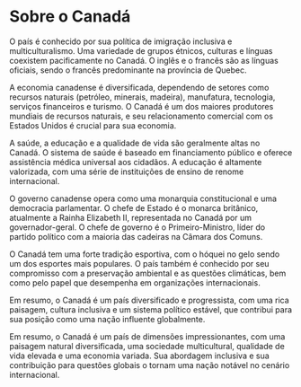 # Sobre o Canadá

O país é conhecido por sua política de imigração inclusiva e multiculturalismo. Uma
variedade de grupos étnicos, culturas e línguas coexistem pacificamente no Canadá. O
inglês e o francês são as línguas oficiais, sendo o francês predominante na província
de Quebec.

A economia canadense é diversificada, dependendo de setores como recursos naturais
(petróleo, minerais, madeira), manufatura, tecnologia, serviços financeiros e turismo.
O Canadá é um dos maiores produtores mundiais de recursos naturais, e seu relacionamento
comercial com os Estados Unidos é crucial para sua economia.

A saúde, a educação e a qualidade de vida são geralmente altas no Canadá. O sistema de
saúde é baseado em financiamento público e oferece assistência médica universal aos cidadãos.
A educação é altamente valorizada, com uma série de instituições de ensino de renome
internacional.

O governo canadense opera como uma monarquia constitucional e uma democracia parlamentar.
O chefe de Estado é o monarca britânico, atualmente a Rainha Elizabeth II, representada no
Canadá por um governador-geral. O chefe de governo é o Primeiro-Ministro, líder do partido
político com a maioria das cadeiras na Câmara dos Comuns.

O Canadá tem uma forte tradição esportiva, com o hóquei no gelo sendo um dos esportes mais
populares. O país também é conhecido por seu compromisso com a preservação ambiental e as
questões climáticas, bem como pelo papel que desempenha em organizações internacionais.

Em resumo, o Canadá é um país diversificado e progressista, com uma rica paisagem, cultura
inclusiva e um sistema político estável, que contribui para sua posição como uma nação
influente globalmente.

Em resumo, o Canadá é um país de dimensões impressionantes, com uma paisagem natural
diversificada, uma sociedade multicultural, qualidade de vida elevada e uma economia variada.
Sua abordagem inclusiva e sua contribuição para questões globais o tornam uma nação notável
no cenário internacional.